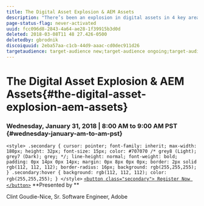 ```yaml
---
title: The Digital Asset Explosion & AEM Assets
description: "There’s been an explosion in digital assets in 4 key areas: • The file size of digital assets being produced • The number of digital assets being produced • The expectations of our users and customers for digital assets • The requests for larger and larger AEM Assets deployments  In this session, we will learn about the Digital Asset Explosion, understanding the scale of AEM as assets explode, and follow a customer example through the lifecycle of their AEM Assets project. "
page-status-flag: never-activated
uuid: fcc096d8-2843-4a64-ae28-1f39915b3d0d
deleted: 2018-03-08T11 48 27.426-0500
deletedby: gbrodnik
discoiquuid: 2eba57aa-c1cb-44d9-aaac-cd0dec911d26
targetaudience: target-audience new;target-audience ongoing;target-audience upgrader
---
```


# The Digital Asset Explosion & AEM Assets{#the-digital-asset-explosion-aem-assets}

### Wednesday, January 31, 2018 | 8:00 AM to 9:00 AM PST {#wednesday-january-am-to-am-pst}

`<style> .secondary { cursor: pointer; font-family: inherit; max-width: 180px; height: 32px; font-size: 15px; color: #707070 /* grey8 (Light); grey7 (Dark); grey; */; line-height: normal; font-weight: bold; padding: 0px 14px 0px 14px; margin: 0px 8px 0px 0px; border: 2px solid rgb(112, 112, 112); border-radius: 16px; background: rgb(255,255,255); } .secondary:hover { background: rgb(112, 112, 112); color: rgb(255,255,255); } </style>` [ `<button class="secondary"> Register Now </button>`](https://www.meetup.com/AEM-Technologist-Group/events/246896680/?rv=ea1&_xtd=gatlbWFpbF9jbGlja9oAJGEzNGU4YzljLWE2NWMtNDU5Ny1hYzk4LTA5YjE0NTM5MzgxNw) **Presented by **

Clint Goudie-Nice, Sr. Software Engineer, Adobe
